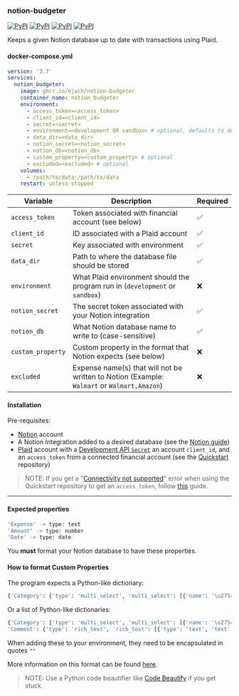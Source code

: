 ### notion-budgeter
[![PyPI](https://img.shields.io/pypi/v/plaid-python?logo=python&label=plaid-python&style=flat-square&color=FFD43B)](https://pypi.org/project/plaid-python/)
[![PyPI](https://img.shields.io/pypi/v/notion-client?logo=python&label=notion-client&style=flat-square&color=FFD43B)](https://pypi.org/project/notion-client/)
[![PyPI](https://img.shields.io/pypi/v/schedule?logo=python&label=schedule&style=flat-square&color=FFD43B)](https://pypi.org/project/schedule/)
[![PyPI](https://img.shields.io/pypi/v/SQLAlchemy?logo=python&label=SQLAlchemy&style=flat-square&color=FFD43B)](https://pypi.org/project/SQLAlchemy/)

Keeps a given Notion database up to date with transactions using Plaid.

#### docker-compose.yml
```yml
version: '3.7'
services:
  notion_budgeter:
    image: ghcr.io/ejach/notion-budgeter
    container_name: notion_budgeter
    environment:
      - access_token=<access_token>
      - client_id=<client_id>
      - secret=<secret>
      - environment=<development OR sandbox> # optional, defaults to development
      - data_dir=<data_dir>
      - notion_secret=<notion_secret>
      - notion_db=<notion_db>
      - custom_property=<custom_property> # optional
      - excluded=<excluded> # optional
    volumes:
      - /path/to/data:/path/to/data
    restart: unless-stopped
```
| Variable         | Description                                                                   | Required |
|------------------|-------------------------------------------------------------------------------|----------|
| `access_token`   | Token associated with financial account (see below)                           | ✅        |
| `client_id`      | ID associated with a Plaid account                                            | ✅        |
| `secret`         | Key associated with environment                                               | ✅        |
| `data_dir`       | Path to where the database file should be stored                              | ✅        |
| `environment`    | What Plaid environment should the program run in (`development` or `sandbox`) | ❌        |
| `notion_secret` | The secret token associated with your Notion integration                             | ✅        |
| `notion_db` | What Notion database name to write to (case-sensitive)                            | ✅        |
| `custom_property` | Custom property in the format that Notion expects (see below)                            | ❌        |
| `excluded` | Expense name(s) that will not be written to Notion (Example: `Walmart` or `Walmart,Amazon`)                            | ❌        |





#### Installation

Pre-requisites:
- [Notion](https://notion.so) account
- A Notion Integration added to a desired database (see the [Notion guide](https://www.notion.so/help/create-integrations-with-the-notion-api))
- [Plaid](https://dashboard.plaid.com/signup) account with a [Development API `Secret`](https://plaid.com/docs/quickstart/glossary/#development) an account `client_id`, and an `access_token` from a connected financial account (see the [Quickstart](https://github.com/plaid/quickstart) repository)

> NOTE: If you get a "[Connectivity not supported](https://plaid.com/docs/link/troubleshooting/#missing-institutions-or-connectivity-not-supported-error)" error when using the Quickstart repository to get an `access_token`, follow [this](https://github.com/plaid/plaid-postman#making-api-calls-with-real-data-in-production-or-development) guide.

____
#### Expected properties

```bash
'Expense' -> type: text
'Amount' -> type: number
'Date' -> type: date
```
You **must** format your Notion database to have these properties.



#### How to format Custom Properties

The program expects a Python-like dictionary:


```python
{'Category': {'type': 'multi_select', 'multi_select': [{'name': '\u2754Uncategorized'}]}}
```


Or a list of Python-like dictionaries:


```python
{'Category': {'type': 'multi_select', 'multi_select': [{'name': '\u2754Uncategorized'}]}, 
'Comment': {'type': 'rich_text', 'rich_text': [{'type': 'text', 'text': { 'content': 'Hello World' }}]}}
```


When adding these to your environment, they need to be encapsulated in quotes `""`


More information on this format can be found [here](https://developers.notion.com/reference/database#database-property).

> NOTE: Use a Python code beautifier like [Code Beautify](https://codebeautify.org/python-formatter-beautifier) if you get stuck.
